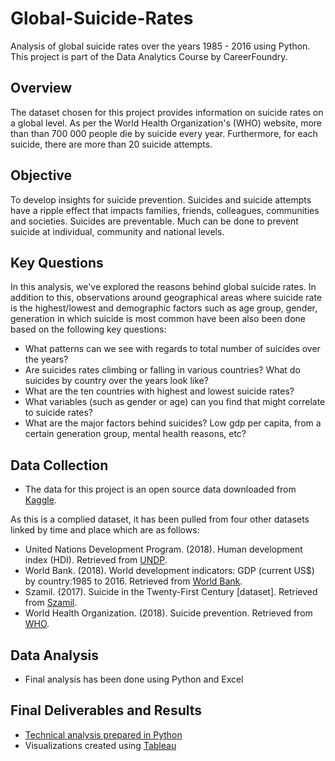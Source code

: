 # Global-Suicide-Rates
Analysis of global suicide rates over the years 1985 - 2016 using Python. This project is part of the Data Analytics Course by CareerFoundry.

## Overview
The dataset chosen for this project provides information on suicide rates on a global level. As per the World Health Organization's (WHO) website, more than than 700 000 people die by suicide every year. Furthermore, for each suicide, there are more than 20 suicide attempts.

## Objective 
To develop insights for suicide prevention. Suicides and suicide attempts have a ripple effect that impacts families, friends, colleagues, communities and societies. Suicides are preventable. Much can be done to prevent suicide at individual, community and national levels. 

## Key Questions
In this analysis, we've explored the reasons behind global suicide rates. In addition to this, observations around geographical areas where suicide rate is the highest/lowest and demographic factors such as age group, gender, generation in which suicide is most common have been also been done based on the following key questions:
* What patterns can we see with regards to total number of suicides over the years?
* Are suicides rates climbing or falling in various countries? What do suicides by country over the years look like?
* What are the ten countries with highest and lowest suicide rates?
* What variables (such as gender or age) can you find that might correlate to suicide rates?
* What are the major factors behind suicides? Low gdp per capita, from a certain generation group, mental health reasons, etc?

## Data Collection
* The data for this project is an open source data downloaded from [Kaggle](https://www.kaggle.com/datasets/russellyates88/suicide-rates-overview-1985-to-2016?select=master.csv).  

As this is a complied dataset, it has been pulled from four other datasets linked by time and place which are as follows:

* United Nations Development Program. (2018). Human development index (HDI). Retrieved from [UNDP](http://hdr.undp.org/en/indicators/137506).
* World Bank. (2018). World development indicators: GDP (current US$) by country:1985 to 2016. Retrieved from [World Bank](http://databank.worldbank.org/data/source/world-development-indicators#).
* Szamil. (2017). Suicide in the Twenty-First Century [dataset]. Retrieved from [Szamil](https://www.kaggle.com/szamil/suicide-in-the-twenty-first-century/notebook).
* World Health Organization. (2018). Suicide prevention. Retrieved from [WHO](http://www.who.int/mental_health/suicide-prevention/en/).

## Data Analysis
* Final analysis has been done using Python and Excel

## Final Deliverables and Results 
* [Technical analysis prepared in Python](https://github.com/ayshahassan/Global-Suicide-Rates/tree/main/03%20Scripts) 
* Visualizations created using [Tableau](https://public.tableau.com/app/profile/aysha.kalam/viz/Project6_16745151276640/Story#guest=n&2)
